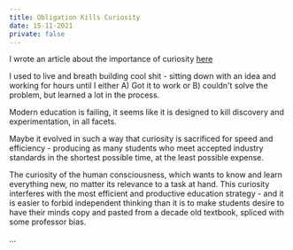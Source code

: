 ```yaml
---
title: Obligation Kills Curiosity
date: 15-11-2021
private: false
---
```


I wrote an article about the importance of curiosity [here]()

I used to live and breath building cool shit - sitting down with an idea and working for hours until I either A) Got it to work or B) couldn't solve the problem, but learned a lot in the process.

Modern education is failing, it seems like it is designed to kill discovery and experimentation, in all facets. 

Maybe it evolved in such a way that curiosity is sacrificed for speed and efficiency - producing as many students who meet accepted industry standards in the shortest possible time, at the least possible expense.

The curiosity of the human consciousness, which wants to know and learn everything new, no matter its relevance to a task at hand. This curiosity interferes with the most efficient and productive education strategy - and it is easier to forbid independent thinking than it is to make students desire to have their minds copy and pasted from a decade old textbook, spliced with some professor bias.

...
